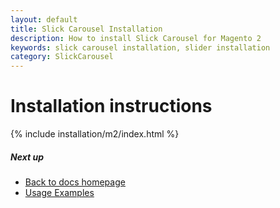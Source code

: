 ```yaml
---
layout: default
title: Slick Carousel Installation
description: How to install Slick Carousel for Magento 2
keywords: slick carousel installation, slider installation
category: SlickCarousel
---
```


# Installation instructions

{% include installation/m2/index.html %}

##### Next up

- [Back to docs homepage](../)
- [Usage Examples](../usage/)
